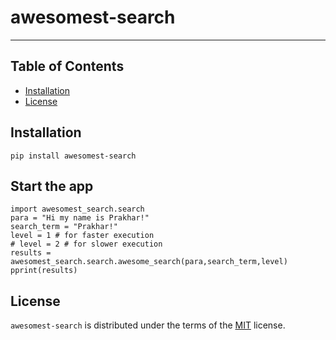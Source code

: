 # awesomest-search
-----

## Table of Contents

- [Installation](#installation)
- [License](#license)

## Installation

```console
pip install awesomest-search
```

## Start the app
```
import awesomest_search.search
para = "Hi my name is Prakhar!"
search_term = "Prakhar!"
level = 1 # for faster execution
# level = 2 # for slower execution
results = awesomest_search.search.awesome_search(para,search_term,level)
pprint(results)

```

## License

`awesomest-search` is distributed under the terms of the [MIT](https://spdx.org/licenses/MIT.html) license.
